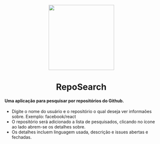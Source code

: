 
<p align="center">
  <img width="215px" src="https://user-images.githubusercontent.com/56132780/82474251-28043d00-9aa1-11ea-8000-5b59bb9b6f8d.png" />
</p>

<h1 align="center">
  RepoSearch
</h1>

#### Uma aplicação para pesquisar por repositórios do Github.

- Digite o nome do usuário e o repositório o qual deseja ver informaões sobre. Exemplo: facebook/react
- O repositório será adicionado a lista de pesquisados, clicando no ícone ao lado abrem-se os detalhes sobre.
- Os detalhes incluem linguagem usada, descrição e issues abertas e fechadas.
